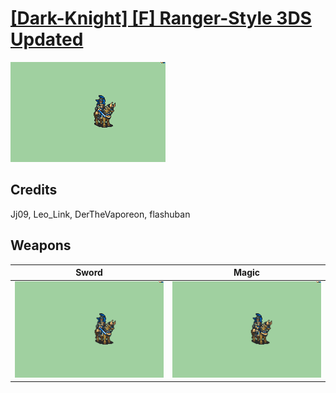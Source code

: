 # [\[Dark-Knight\] \[F\] Ranger-Style 3DS Updated](./)
 

<img src="./1.%20Sword/Sword_000.png" alt="[Dark-Knight] [F] Ranger-Style 3DS Updated standing" />

## Credits

Jj09, Leo_Link, DerTheVaporeon, flashuban

## Weapons
 

|Sword |Magic |
|  :---: | :---: |
| <img alt="Sword animation" src="./1.%20Sword/Sword.gif" /> | <img alt="Magic animation" src="./6.%20Magic/Magic.gif" /> |
